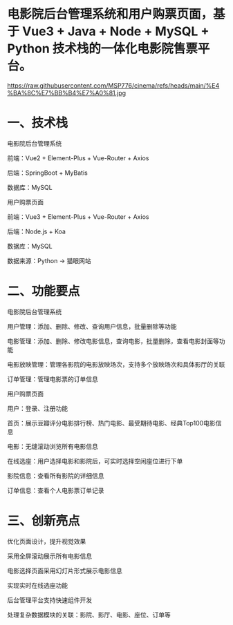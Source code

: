  
# 电影院后台管理系统和用户购票页面，基于 Vue3 + Java + Node + MySQL + Python 技术栈的一体化电影院售票平台。

https://raw.githubusercontent.com/MSP776/cinema/refs/heads/main/%E4%BA%8C%E7%BB%B4%E7%A0%81.jpg

# 一、技术栈

电影院后台管理系统

前端：Vue2 + Element-Plus + Vue-Router + Axios

后端：SpringBoot + MyBatis

数据库：MySQL

用户购票页面

前端：Vue3 + Element-Plus + Vue-Router + Axios

后端：Node.js + Koa

数据库：MySQL

数据来源：Python -> 猫眼网站

# 二、功能要点

电影院后台管理系统

用户管理：添加、删除、修改、查询用户信息，批量删除等功能

电影管理：添加、删除、修改电影信息，查询电影，批量删除，查看电影封面等功能

电影放映管理：管理各影院的电影放映场次，支持多个放映场次和具体影厅的关联

订单管理：管理电影票的订单信息

用户购票页面

用户：登录、注册功能

首页：展示豆瓣评分电影排行榜、热门电影、最受期待电影、经典Top100电影信息

电影：无缝滚动浏览所有电影信息

在线选座：用户选择电影和影院后，可实时选择空闲座位进行下单

影院信息：查看所有影院的详细信息

订单信息：查看个人电影票订单记录

# 三、创新亮点

优化页面设计，提升视觉效果

采用全屏滚动展示所有电影信息

电影选择页面采用幻灯片形式展示电影信息

实现实时在线选座功能

后台管理平台支持快速组件开发

处理复杂数据模块的关联：影院、影厅、电影、座位、订单等

